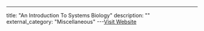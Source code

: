 ---
title: "An Introduction To Systems Biology"
description: ""
external_category: "Miscellaneous"
---[Visit Website](http://www.weizmann.ac.il/mcb/UriAlon/introduction-systems-biology-design-principles-biological-circuits)

